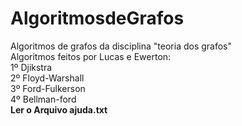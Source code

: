 # AlgoritmosdeGrafos
Algoritmos de grafos da disciplina "teoria dos grafos"<br> 
Algoritmos feitos por Lucas e Ewerton:<br>
1º Djikstra
<br>
2º Floyd-Warshall
<br>
3º Ford-Fulkerson
<br>
4º Bellman-ford
<br>
<strong>Ler o Arquivo ajuda.txt</strong>
